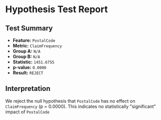 # Hypothesis Test Report

## Test Summary

- **Feature:** `PostalCode`
- **Metric:** `ClaimFrequency`
- **Group A:** `N/A`
- **Group B:** `N/A`
- **Statistic:** `1451.6755`
- **p-value:** `0.0000`
- **Result:** `REJECT`

## Interpretation

We reject the null hypothesis that `PostalCode` has no effect on `ClaimFrequency` (p = 0.0000). This indicates no statistically "significant" impact of `PostalCode`
